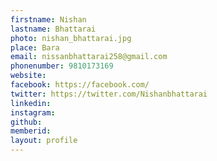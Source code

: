 ```yaml
---
firstname: Nishan 
lastname: Bhattarai 
photo: nishan_bhattarai.jpg 
place: Bara 
email: nissanbhattarai258@gmail.com 
phonenumber: 9810173169 
website: 
facebook: https://facebook.com/ 
twitter: https://twitter.com/Nishanbhattarai 
linkedin: 
instagram: 
github: 
memberid:
layout: profile
---
```


